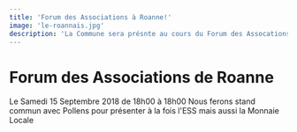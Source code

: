 ```yaml
---
title: 'Forum des Associations à Roanne!'
image: 'le-roannais.jpg'
description: 'La Commune sera présnte au cours du Forum des Assocations le Samedi 15 Septembre 2018 à Roanne
---
```


# Forum des Associations de Roanne

Le Samedi 15 Septembre 2018 de 18h00 à 18h00
Nous ferons stand commun avec Pollens pour présenter à la fois l'ESS mais aussi la Monnaie Locale

